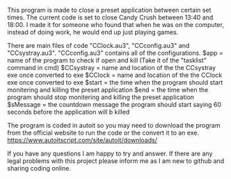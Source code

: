This program is made to close a preset application between certain set times. The current code is set to close Candy Crush between 13:40 and 18:00.
I made it for someone who found that when he was on the computer, instead of doing work, he would end up just playing games.

There are main files of code "CClock.au3", "CCconfig.au3" and "CCsystray.au3".
"CCconfig.au3" contains all of the configurations.
  $app = name of the program to check if open and kill (Take it of the "tasklist" command in cmd)
  $CCsystray = name and location of the the CCsystray exe once converted to exe
  $CClock = name and location of the the CClock exe once converted to exe
  $start = the time when the program should start monitering and killing the preset application
  $end = the time when the program should stop monitering and killing the preset application
  $sMessage = the countdown message the program should start saying 60 seconds before the application will b killed

The program is coded in autoit so you may need to download the program from the official website to run the code or the convert it to an exe. https://www.autoitscript.com/site/autoit/downloads/

If you have any questions I am happy to try and answer.
If there are any legal problems with this project please inform me as I am new to github and sharing coding online.

